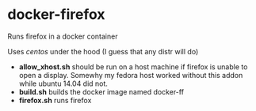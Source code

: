 # docker-firefox
Runs firefox in a docker container

Uses *centos* under the hood (I guess that any distr will do)

- **allow_xhost.sh** should be run on a host machine if firefox is unable to open a display. Somewhy my fedora host worked without this addon while ubuntu 14.04 did not.
- **build.sh** builds the docker image named docker-ff
- **firefox.sh** runs firefox
